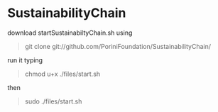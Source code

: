 # SustainabilityChain

download startSustainabiltyChain.sh using

> git clone git://github.com/PoriniFoundation/SustainabilityChain/

run it typing
> chmod u+x ./files/start.sh

then
> sudo ./files/start.sh
